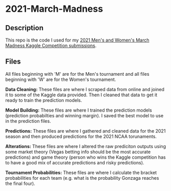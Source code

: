 # 2021-March-Madness

## Description

This repo is the code I used for my [2021 Men's and Women's March Madness Kaggle Competition submissions](https://www.kaggle.com/tmerry/competitions).

## Files

All files beginning with 'M' are for the Men's tournament and all files beginning with 'W' are for the Women's tournament.

**Data Cleaning:** These files are where I scraped data from online and joined it to some of the Kaggle data provided. Then I cleaned that data to get it ready to train the prediction models.

**Model Building:** These files are where I trained the prediction models (prediction probabilties and winning margin). I saved the best model to use in the prediction files.

**Predictions:** These files are where I gathered and cleaned data for the 2021 season and then produced predictions for the 2021 NCAA torunaments.

**Alterations:** These files are where I altered the raw prediciton outputs using some market theory (Vegas betting info should be the most accurate predictions) and game theory (person who wins the Kaggle competition has to have a good mix of accurate predictions and risky predictions).

**Tournament Probabilities:** These files are where I calculate the bracket probabilities for each team (e.g. what is the probability Gonzaga reaches the final four).
